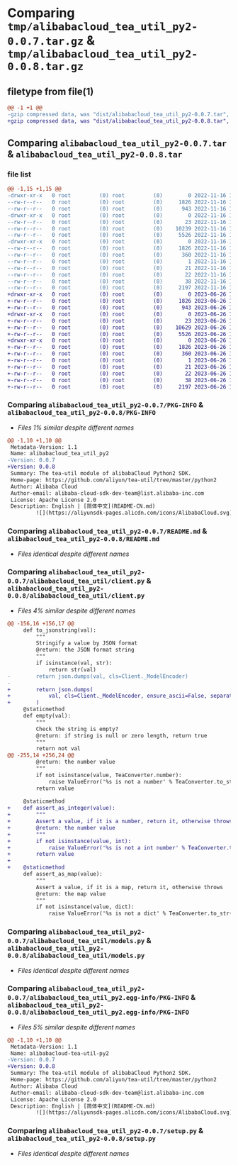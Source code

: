 # Comparing `tmp/alibabacloud_tea_util_py2-0.0.7.tar.gz` & `tmp/alibabacloud_tea_util_py2-0.0.8.tar.gz`

## filetype from file(1)

```diff
@@ -1 +1 @@
-gzip compressed data, was "dist/alibabacloud_tea_util_py2-0.0.7.tar", last modified: Wed Nov 16 10:00:10 2022, max compression
+gzip compressed data, was "dist/alibabacloud_tea_util_py2-0.0.8.tar", last modified: Mon Jun 26 10:16:14 2023, max compression
```

## Comparing `alibabacloud_tea_util_py2-0.0.7.tar` & `alibabacloud_tea_util_py2-0.0.8.tar`

### file list

```diff
@@ -1,15 +1,15 @@
-drwxr-xr-x   0 root         (0) root         (0)        0 2022-11-16 10:00:10.000000 alibabacloud_tea_util_py2-0.0.7/
--rw-r--r--   0 root         (0) root         (0)     1826 2022-11-16 10:00:10.000000 alibabacloud_tea_util_py2-0.0.7/PKG-INFO
--rw-r--r--   0 root         (0) root         (0)      943 2022-11-16 10:00:10.000000 alibabacloud_tea_util_py2-0.0.7/README.md
-drwxr-xr-x   0 root         (0) root         (0)        0 2022-11-16 10:00:10.000000 alibabacloud_tea_util_py2-0.0.7/alibabacloud_tea_util/
--rw-r--r--   0 root         (0) root         (0)       23 2022-11-16 10:00:10.000000 alibabacloud_tea_util_py2-0.0.7/alibabacloud_tea_util/__init__.py
--rw-r--r--   0 root         (0) root         (0)    10239 2022-11-16 10:00:10.000000 alibabacloud_tea_util_py2-0.0.7/alibabacloud_tea_util/client.py
--rw-r--r--   0 root         (0) root         (0)     5526 2022-11-16 10:00:10.000000 alibabacloud_tea_util_py2-0.0.7/alibabacloud_tea_util/models.py
-drwxr-xr-x   0 root         (0) root         (0)        0 2022-11-16 10:00:10.000000 alibabacloud_tea_util_py2-0.0.7/alibabacloud_tea_util_py2.egg-info/
--rw-r--r--   0 root         (0) root         (0)     1826 2022-11-16 10:00:10.000000 alibabacloud_tea_util_py2-0.0.7/alibabacloud_tea_util_py2.egg-info/PKG-INFO
--rw-r--r--   0 root         (0) root         (0)      360 2022-11-16 10:00:10.000000 alibabacloud_tea_util_py2-0.0.7/alibabacloud_tea_util_py2.egg-info/SOURCES.txt
--rw-r--r--   0 root         (0) root         (0)        1 2022-11-16 10:00:10.000000 alibabacloud_tea_util_py2-0.0.7/alibabacloud_tea_util_py2.egg-info/dependency_links.txt
--rw-r--r--   0 root         (0) root         (0)       21 2022-11-16 10:00:10.000000 alibabacloud_tea_util_py2-0.0.7/alibabacloud_tea_util_py2.egg-info/requires.txt
--rw-r--r--   0 root         (0) root         (0)       22 2022-11-16 10:00:10.000000 alibabacloud_tea_util_py2-0.0.7/alibabacloud_tea_util_py2.egg-info/top_level.txt
--rw-r--r--   0 root         (0) root         (0)       38 2022-11-16 10:00:10.000000 alibabacloud_tea_util_py2-0.0.7/setup.cfg
--rw-r--r--   0 root         (0) root         (0)     2197 2022-11-16 10:00:10.000000 alibabacloud_tea_util_py2-0.0.7/setup.py
+drwxr-xr-x   0 root         (0) root         (0)        0 2023-06-26 10:16:14.000000 alibabacloud_tea_util_py2-0.0.8/
+-rw-r--r--   0 root         (0) root         (0)     1826 2023-06-26 10:16:14.000000 alibabacloud_tea_util_py2-0.0.8/PKG-INFO
+-rw-r--r--   0 root         (0) root         (0)      943 2023-06-26 10:16:14.000000 alibabacloud_tea_util_py2-0.0.8/README.md
+drwxr-xr-x   0 root         (0) root         (0)        0 2023-06-26 10:16:14.000000 alibabacloud_tea_util_py2-0.0.8/alibabacloud_tea_util/
+-rw-r--r--   0 root         (0) root         (0)       23 2023-06-26 10:16:14.000000 alibabacloud_tea_util_py2-0.0.8/alibabacloud_tea_util/__init__.py
+-rw-r--r--   0 root         (0) root         (0)    10629 2023-06-26 10:16:14.000000 alibabacloud_tea_util_py2-0.0.8/alibabacloud_tea_util/client.py
+-rw-r--r--   0 root         (0) root         (0)     5526 2023-06-26 10:16:14.000000 alibabacloud_tea_util_py2-0.0.8/alibabacloud_tea_util/models.py
+drwxr-xr-x   0 root         (0) root         (0)        0 2023-06-26 10:16:14.000000 alibabacloud_tea_util_py2-0.0.8/alibabacloud_tea_util_py2.egg-info/
+-rw-r--r--   0 root         (0) root         (0)     1826 2023-06-26 10:16:14.000000 alibabacloud_tea_util_py2-0.0.8/alibabacloud_tea_util_py2.egg-info/PKG-INFO
+-rw-r--r--   0 root         (0) root         (0)      360 2023-06-26 10:16:14.000000 alibabacloud_tea_util_py2-0.0.8/alibabacloud_tea_util_py2.egg-info/SOURCES.txt
+-rw-r--r--   0 root         (0) root         (0)        1 2023-06-26 10:16:14.000000 alibabacloud_tea_util_py2-0.0.8/alibabacloud_tea_util_py2.egg-info/dependency_links.txt
+-rw-r--r--   0 root         (0) root         (0)       21 2023-06-26 10:16:14.000000 alibabacloud_tea_util_py2-0.0.8/alibabacloud_tea_util_py2.egg-info/requires.txt
+-rw-r--r--   0 root         (0) root         (0)       22 2023-06-26 10:16:14.000000 alibabacloud_tea_util_py2-0.0.8/alibabacloud_tea_util_py2.egg-info/top_level.txt
+-rw-r--r--   0 root         (0) root         (0)       38 2023-06-26 10:16:14.000000 alibabacloud_tea_util_py2-0.0.8/setup.cfg
+-rw-r--r--   0 root         (0) root         (0)     2197 2023-06-26 10:16:14.000000 alibabacloud_tea_util_py2-0.0.8/setup.py
```

### Comparing `alibabacloud_tea_util_py2-0.0.7/PKG-INFO` & `alibabacloud_tea_util_py2-0.0.8/PKG-INFO`

 * *Files 1% similar despite different names*

```diff
@@ -1,10 +1,10 @@
 Metadata-Version: 1.1
 Name: alibabacloud_tea_util_py2
-Version: 0.0.7
+Version: 0.0.8
 Summary: The tea-util module of alibabaCloud Python2 SDK.
 Home-page: https://github.com/aliyun/tea-util/tree/master/python2
 Author: Alibaba Cloud
 Author-email: alibaba-cloud-sdk-dev-team@list.alibaba-inc.com
 License: Apache License 2.0
 Description: English | [简体中文](README-CN.md)
         ![](https://aliyunsdk-pages.alicdn.com/icons/AlibabaCloud.svg)
```

### Comparing `alibabacloud_tea_util_py2-0.0.7/README.md` & `alibabacloud_tea_util_py2-0.0.8/README.md`

 * *Files identical despite different names*

### Comparing `alibabacloud_tea_util_py2-0.0.7/alibabacloud_tea_util/client.py` & `alibabacloud_tea_util_py2-0.0.8/alibabacloud_tea_util/client.py`

 * *Files 4% similar despite different names*

```diff
@@ -156,16 +156,17 @@
     def to_jsonstring(val):
         """
         Stringify a value by JSON format
         @return: the JSON format string
         """
         if isinstance(val, str):
             return str(val)
-        return json.dumps(val, cls=Client._ModelEncoder)
-
+        return json.dumps(
+            val, cls=Client._ModelEncoder, ensure_ascii=False, separators=(",", ":")
+        )
     @staticmethod
     def empty(val):
         """
         Check the string is empty?
         @return: if string is null or zero length, return true
         """
         return not val
@@ -255,14 +256,24 @@
         @return: the number value
         """
         if not isinstance(value, TeaConverter.number):
             raise ValueError('%s is not a number' % TeaConverter.to_str(value))
         return value
 
     @staticmethod
+    def assert_as_integer(value):
+        """
+        Assert a value, if it is a number, return it, otherwise throws
+        @return: the number value
+        """
+        if not isinstance(value, int):
+            raise ValueError('%s is not a int number' % TeaConverter.to_str(value))
+        return value
+
+    @staticmethod
     def assert_as_map(value):
         """
         Assert a value, if it is a map, return it, otherwise throws
         @return: the map value
         """
         if not isinstance(value, dict):
             raise ValueError('%s is not a dict' % TeaConverter.to_str(value))
```

### Comparing `alibabacloud_tea_util_py2-0.0.7/alibabacloud_tea_util/models.py` & `alibabacloud_tea_util_py2-0.0.8/alibabacloud_tea_util/models.py`

 * *Files identical despite different names*

### Comparing `alibabacloud_tea_util_py2-0.0.7/alibabacloud_tea_util_py2.egg-info/PKG-INFO` & `alibabacloud_tea_util_py2-0.0.8/alibabacloud_tea_util_py2.egg-info/PKG-INFO`

 * *Files 5% similar despite different names*

```diff
@@ -1,10 +1,10 @@
 Metadata-Version: 1.1
 Name: alibabacloud-tea-util-py2
-Version: 0.0.7
+Version: 0.0.8
 Summary: The tea-util module of alibabaCloud Python2 SDK.
 Home-page: https://github.com/aliyun/tea-util/tree/master/python2
 Author: Alibaba Cloud
 Author-email: alibaba-cloud-sdk-dev-team@list.alibaba-inc.com
 License: Apache License 2.0
 Description: English | [简体中文](README-CN.md)
         ![](https://aliyunsdk-pages.alicdn.com/icons/AlibabaCloud.svg)
```

### Comparing `alibabacloud_tea_util_py2-0.0.7/setup.py` & `alibabacloud_tea_util_py2-0.0.8/setup.py`

 * *Files identical despite different names*

